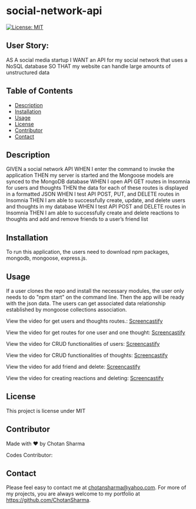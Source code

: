 # social-network-api


[![License: MIT](https://img.shields.io/badge/License-MIT-yellow.svg)](https://opensource.org/licenses/MIT)

## User Story:
AS A social media startup
I WANT an API for my social network that uses a NoSQL database
SO THAT my website can handle large amounts of unstructured data

## Table of Contents
* [Description](#description)
* [Installation](#installation)
* [Usage](#usage)
* [License](#license)
* [Contributor](#contributor)
* [Contact](#contact)

## Description
GIVEN a social network API
WHEN I enter the command to invoke the application
THEN my server is started and the Mongoose models are synced to the MongoDB database
WHEN I open API GET routes in Insomnia for users and thoughts
THEN the data for each of these routes is displayed in a formatted JSON
WHEN I test API POST, PUT, and DELETE routes in Insomnia
THEN I am able to successfully create, update, and delete users and thoughts in my database
WHEN I test API POST and DELETE routes in Insomnia
THEN I am able to successfully create and delete reactions to thoughts and add and remove friends to a user’s friend list

## Installation 
To run this application, the users need to download npm packages, mongodb, mongoose, express.js. 
## Usage 
If a user clones the repo and install the necessary modules, the user only needs to do "npm start" on the command line. Then the app will be ready with the json data. The users can get associated data relationship established by mongoose collections association. 

View the video for get users and thoughts routes.: [Screencastify](https://drive.google.com/file/d/13mM1N_LJ-2Jo_X_PSMo6va8HZJ1ZNQ9B/view)


View the video for get routes for one user and one thought: [Screencastify](https://drive.google.com/file/d/1vl-ah2PcDVqKkA6cPO2JqlaiaWqBbXx6/view)

View the video for CRUD functionalities of users: [Screencastify](https://drive.google.com/file/d/1nZrPalsueAYhAReY64fuyo5MMfOe53xL/view)

View the video for CRUD functionalities of thoughts: [Screencastify](https://drive.google.com/file/d/1tshymNsQFB5eQSSVbAUGpxdxJ3-WjiOM/view)

View the video for add friend and delete: [Screencastify](https://drive.google.com/file/d/1VLN8NS_OCLV9v5zzF83rP31dWZblc-2B/view)

View the video for creating reactions and deleting: [Screencastify](https://drive.google.com/file/d/1mMn_AXcH3mN49pxMFb20KYSryujV_k3E/view)

## License 
This project is license under MIT
## Contributor
Made with ❤️ by Chotan Sharma

 Codes Contributor: 
## Contact
Please  feel easy to contact me at chotansharma@yahoo.com. For more of my projects, you are always welcome to my portfolio at https://github.com/ChotanSharma.
